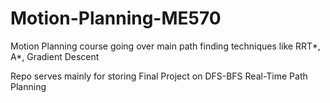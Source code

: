 # Motion-Planning-ME570
Motion Planning course going over main path finding techniques like RRT*, A*, Gradient Descent

Repo serves mainly for storing Final Project on DFS-BFS Real-Time Path Planning
